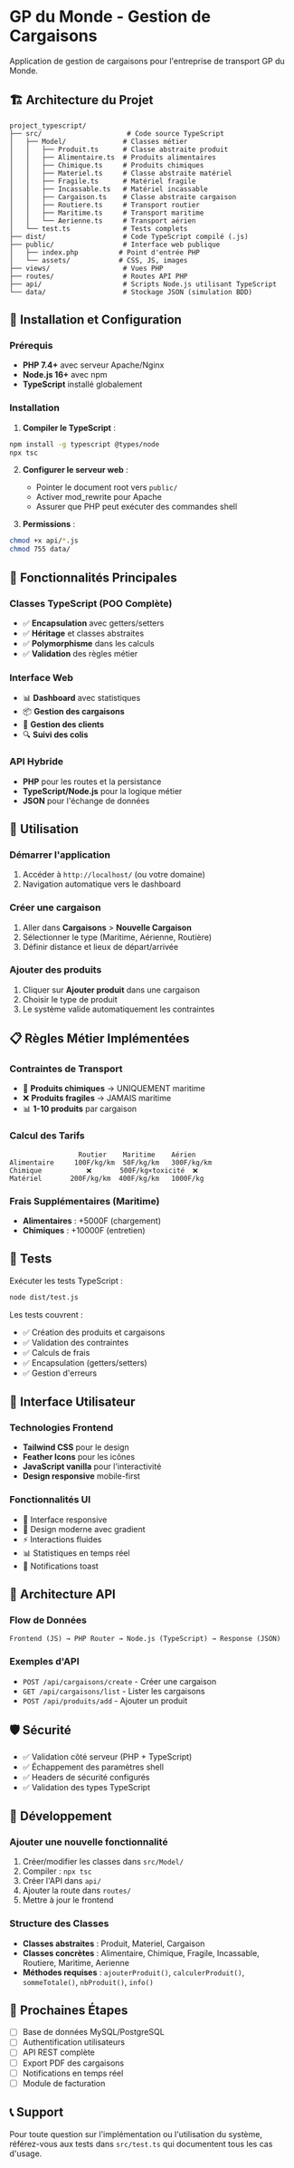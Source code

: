 # GP du Monde - Gestion de Cargaisons

Application de gestion de cargaisons pour l'entreprise de transport GP du Monde.

## 🏗️ Architecture du Projet

```
project_typescript/
├── src/                     # Code source TypeScript
│   ├── Model/              # Classes métier
│   │   ├── Produit.ts      # Classe abstraite produit
│   │   ├── Alimentaire.ts  # Produits alimentaires
│   │   ├── Chimique.ts     # Produits chimiques
│   │   ├── Materiel.ts     # Classe abstraite matériel
│   │   ├── Fragile.ts      # Matériel fragile
│   │   ├── Incassable.ts   # Matériel incassable
│   │   ├── Cargaison.ts    # Classe abstraite cargaison
│   │   ├── Routiere.ts     # Transport routier
│   │   ├── Maritime.ts     # Transport maritime
│   │   └── Aerienne.ts     # Transport aérien
│   └── test.ts             # Tests complets
├── dist/                   # Code TypeScript compilé (.js)
├── public/                 # Interface web publique
│   ├── index.php          # Point d'entrée PHP
│   └── assets/            # CSS, JS, images
├── views/                  # Vues PHP
├── routes/                 # Routes API PHP
├── api/                    # Scripts Node.js utilisant TypeScript
└── data/                   # Stockage JSON (simulation BDD)
```

## 🚀 Installation et Configuration

### Prérequis
- **PHP 7.4+** avec serveur Apache/Nginx
- **Node.js 16+** avec npm
- **TypeScript** installé globalement

### Installation

1. **Compiler le TypeScript** :
```bash
npm install -g typescript @types/node
npx tsc
```

2. **Configurer le serveur web** :
   - Pointer le document root vers `public/`
   - Activer mod_rewrite pour Apache
   - Assurer que PHP peut exécuter des commandes shell

3. **Permissions** :
```bash
chmod +x api/*.js
chmod 755 data/
```

## 🎯 Fonctionnalités Principales

### Classes TypeScript (POO Complète)
- ✅ **Encapsulation** avec getters/setters
- ✅ **Héritage** et classes abstraites
- ✅ **Polymorphisme** dans les calculs
- ✅ **Validation** des règles métier

### Interface Web
- 📊 **Dashboard** avec statistiques
- 📦 **Gestion des cargaisons**
- 👥 **Gestion des clients**
- 🔍 **Suivi des colis**

### API Hybride
- **PHP** pour les routes et la persistance
- **TypeScript/Node.js** pour la logique métier
- **JSON** pour l'échange de données

## 🔧 Utilisation

### Démarrer l'application
1. Accéder à `http://localhost/` (ou votre domaine)
2. Navigation automatique vers le dashboard

### Créer une cargaison
1. Aller dans **Cargaisons** > **Nouvelle Cargaison**
2. Sélectionner le type (Maritime, Aérienne, Routière)
3. Définir distance et lieux de départ/arrivée

### Ajouter des produits
1. Cliquer sur **Ajouter produit** dans une cargaison
2. Choisir le type de produit
3. Le système valide automatiquement les contraintes

## 📋 Règles Métier Implémentées

### Contraintes de Transport
- 🚢 **Produits chimiques** → UNIQUEMENT maritime
- ❌ **Produits fragiles** → JAMAIS maritime
- 📊 **1-10 produits** par cargaison

### Calcul des Tarifs
```
                 Routier    Maritime    Aérien
Alimentaire     100F/kg/km  50F/kg/km   300F/kg/km
Chimique           ❌       500F/kg×toxicité  ❌
Matériel       200F/kg/km  400F/kg/km   1000F/kg
```

### Frais Supplémentaires (Maritime)
- **Alimentaires** : +5000F (chargement)
- **Chimiques** : +10000F (entretien)

## 🧪 Tests

Exécuter les tests TypeScript :
```bash
node dist/test.js
```

Les tests couvrent :
- ✅ Création des produits et cargaisons
- ✅ Validation des contraintes
- ✅ Calculs de frais
- ✅ Encapsulation (getters/setters)
- ✅ Gestion d'erreurs

## 🎨 Interface Utilisateur

### Technologies Frontend
- **Tailwind CSS** pour le design
- **Feather Icons** pour les icônes
- **JavaScript vanilla** pour l'interactivité
- **Design responsive** mobile-first

### Fonctionnalités UI
- 📱 Interface responsive
- 🎨 Design moderne avec gradient
- ⚡ Interactions fluides
- 📊 Statistiques en temps réel
- 🔔 Notifications toast

## 🔄 Architecture API

### Flow de Données
```
Frontend (JS) → PHP Router → Node.js (TypeScript) → Response (JSON)
```

### Exemples d'API
- `POST /api/cargaisons/create` - Créer une cargaison
- `GET /api/cargaisons/list` - Lister les cargaisons
- `POST /api/produits/add` - Ajouter un produit

## 🛡️ Sécurité

- ✅ Validation côté serveur (PHP + TypeScript)
- ✅ Échappement des paramètres shell
- ✅ Headers de sécurité configurés
- ✅ Validation des types TypeScript

## 📝 Développement

### Ajouter une nouvelle fonctionnalité
1. Créer/modifier les classes dans `src/Model/`
2. Compiler : `npx tsc`
3. Créer l'API dans `api/`
4. Ajouter la route dans `routes/`
5. Mettre à jour le frontend

### Structure des Classes
- **Classes abstraites** : Produit, Materiel, Cargaison
- **Classes concrètes** : Alimentaire, Chimique, Fragile, Incassable, Routiere, Maritime, Aerienne
- **Méthodes requises** : `ajouterProduit()`, `calculerProduit()`, `sommeTotale()`, `nbProduit()`, `info()`

## 🎯 Prochaines Étapes

- [ ] Base de données MySQL/PostgreSQL
- [ ] Authentification utilisateurs
- [ ] API REST complète
- [ ] Export PDF des cargaisons
- [ ] Notifications en temps réel
- [ ] Module de facturation

## 📞 Support

Pour toute question sur l'implémentation ou l'utilisation du système, référez-vous aux tests dans `src/test.ts` qui documentent tous les cas d'usage.
